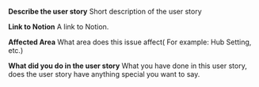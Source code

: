 **Describe the user story**
Short description of the user story

**Link to Notion**
A link to Notion.

**Affected Area**
What area does this issue affect( For example: Hub Setting, etc.)

**What did you do in the user story**
What you have done in this user story, does the user story have anything special you want to say.
